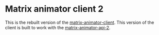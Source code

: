 # Matrix animator client 2

This is the rebuilt version of the [matrix-animator-client](https://github.com/chris-schmitz/matrix-animator-client).
This version of the client is built to work with
the [matrix-animator-api-2](https://github.com/chris-schmitz/matrix-animator-api-2).